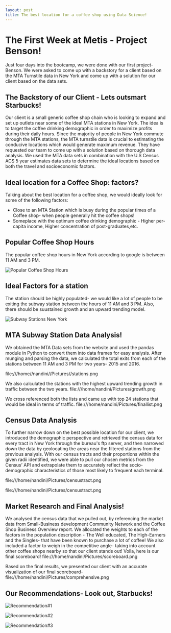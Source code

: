 ```yaml
---
layout: post
title: The best location for a coffee shop using Data Science!
---
```

# The First Week at Metis - Project Benson!
Just four days into the bootcamp, we were done with our first project- Benson. We were asked to come up with a backstory for a client based on the MTA Turnstile data in New York and come up with a solution for our client based on the data sets.

## The Backstory of our Client - Lets outsmart Starbucks!
Our client is a small generic coffee shop chain who is looking to expand and set up outlets near some of the ideal MTA stations in New York.  The idea is to target the coffee drinking demographic in order to maximize profits during their daily hours. Since the majority of people in New York commute through the MTA stations, the MTA turnstile data is crucial to estimating the conducive locations which would generate maximum revenue. They have requested our team to come up with a solution based on thorough data analysis.
We used the MTA data sets in combination with the U.S Census ACS 5 year estimates data sets to determine the ideal locations based on both the travel and socioeconomic factors.

## Ideal location for a Coffee Shop: factors?
Talking about the best location for a coffee shop, we would ideally look for some of the following factors:
* Close to an MTA Station which is busy during the popular times of a Coffee shop- when people generally hit the coffee shops!
* Someplace with the optimum coffee drinking demographic - Higher per-capita income, Higher concentration of post-graduates,etc.

## Popular Coffee Shop Hours 
  The popular coffee shop hours in New York according to google is between 11 AM and 3 PM.
  
  ![Popular Coffee Shop Hours](http://www.cultureespresso.com/wp-content/uploads/2013/04/CE-overhead-web.jpg)
  
## Ideal Factors for a station
  The station should be highly populated- we would like a lot of people to be exiting the subway station between the hours of 11   AM and 3 PM. Also, there should be suustained growth and an upward trending model.
  
  ![Subway Stations New York](http://assets.nydailynews.com/polopoly_fs/1.1983020.1413985703!/img/httpImage/image.jpg_gen/derivatives/article_750/78939199.jpg)
 
## MTA Subway Station Data Analysis!
 We obtained the MTA Data sets from the website and used the pandas module in Python to convert them into data frames for easy analysis. After munging and parsing the data, we calculated the total exits from each of the stations between 11 AM and 3 PM for two years- 2015 and 2016. 
 
 file:///home//nandini//Pictures//stations.png
 
 We also calculated the stations with the highest upward trending growth in traffic between the two years.
 file:///home/nandini/Pictures/growth.png
 
 We cross referenced both the lists and came up with top 24 stations that would be ideal in terms of traffic.
 file:///home/nandini/Pictures/finallist.png
 
## Census Data Analysis
 To further narrow down on the best possible location for our client, we introduced the demographic perspective and retrieved the census data for every tract in New York through the bureau's ftp server, and then narrowed down the data by geolocating the areas near the filtered stations from the previous analysis. With our census tracts and their proportions within the given radii identified, we were able to pull our chosen metrics from the Census’ API and extrapolate them to accurately reflect the socio-demographic characteristics of those most likely to frequent each terminal.
 
 file:///home/nandini/Pictures/censustract.png
 
 file:///home/nandini/Pictures/censustract.png
 
## Market Research and Final Analysis!
 We analysed the census data that we pulled out, by referencing the market data from Small-Business development Community Network and the Coffee Shop Business Overview report. We allocated the weights to each of the factors in the population description - The Well educated, The High-Earners and the Singles- that have been known to purchase a lot of coffee! We also included a factor to weigh in the competitive angle- taking into account other coffee shops nearby so that our client stands out!
 Voila, here is our final scoreboard!
 file:///home/nandini/Pictures/scoreboard.png
 
 Based on the final results, we presented our client with an accurate visualization of our final scoreboard-
 file:///home/nandini/Pictures/comprehensive.png
 
 
## Our Recommendations- Look out, Starbucks!
 ![Recommendation#1](https://s-media-cache-ak0.pinimg.com/564x/3a/6a/16/3a6a1689241b0ae920e4f2d0160db57f.jpg)
 
 ![Recommendation#2](http://www.brooklyneagle.com/sites/default/files/styles/free_style/public/pages/bay-ridge-86th-street-subway-elevator.jpg?itok=YDlnIQMF&c=188db6c16fadbb041b6fe9d1f2015ed2)
 
 ![Recommendation#3](http://subwaynut.com/irt/utican3/utican38.jpg)
  





